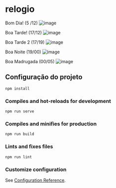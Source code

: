 # relogio

Bom Dia! (5 /12) ![image](https://user-images.githubusercontent.com/80857935/119238680-dfe38480-bb11-11eb-989a-81ed53c97fa2.png)

Boa Tarde! (17/12) ![image](https://user-images.githubusercontent.com/80857935/119238804-db6b9b80-bb12-11eb-9aa4-5193fec4a8e5.png)

Boa Tarde 2 (17/19)  ![image](https://user-images.githubusercontent.com/80857935/119734798-7a610200-be49-11eb-925b-f6e6e59a4241.png)

Boa Noite (19/00) ![image](https://user-images.githubusercontent.com/80857935/119238746-757f1400-bb12-11eb-9373-cf0b66cc71f7.png)

Boa Madrugada (00/05)  ![image](https://user-images.githubusercontent.com/80857935/119765383-2a9e2d00-be81-11eb-9a97-7d6d7f21467f.png)


## Configuração do projeto

```
npm install
```

### Compiles and hot-reloads for development

```
npm run serve
```

### Compiles and minifies for production

```
npm run build
```

### Lints and fixes files

```
npm run lint
```

### Customize configuration

See [Configuration Reference](https://cli.vuejs.org/config/).
